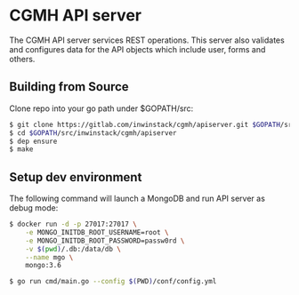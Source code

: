 # CGMH API server
The CGMH API server services REST operations. This server also validates and configures data for the API objects which include user, forms and others.

## Building from Source
Clone repo into your go path under $GOPATH/src:
```sh
$ git clone https://gitlab.com/inwinstack/cgmh/apiserver.git $GOPATH/src/inwinstack/cgmh/apiserver
$ cd $GOPATH/src/inwinstack/cgmh/apiserver
$ dep ensure
$ make
```

## Setup dev environment
The following command will launch a MongoDB and run API server as debug mode:
```sh
$ docker run -d -p 27017:27017 \
    -e MONGO_INITDB_ROOT_USERNAME=root \
    -e MONGO_INITDB_ROOT_PASSWORD=passw0rd \
    -v $(pwd)/.db:/data/db \
    --name mgo \
    mongo:3.6

$ go run cmd/main.go --config $(PWD)/conf/config.yml
```